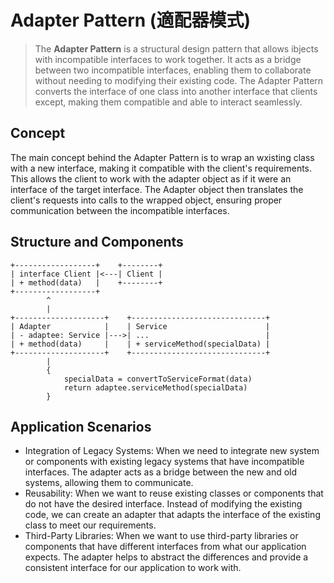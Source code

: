 # Adapter Pattern (適配器模式)

> The **Adapter Pattern** is a structural design pattern that allows ibjects with incompatible interfaces to work together. It acts as a bridge between two incompatible interfaces, enabling them to collaborate without needing to modifying their existing code. The Adapter Pattern converts the interface of one class into another interface that clients except, making them compatible and able to interact seamlessly.

## Concept

The main concept behind the Adapter Pattern is to wrap an wxisting class with a new interface, making it compatible with the client's requirements. This allows the client to work with the adapter object as if it were an interface of the target interface. The Adapter object then translates the client's requests into calls to the wrapped object, ensuring proper communication between the incompatible interfaces.

## Structure and Components

```text
+------------------+    +--------+
| interface Client |<---| Client |
| + method(data)   |    +--------+
+------------------+
        ^
        |
+--------------------+    +------------------------------+
| Adapter            |    | Service                      |
| - adaptee: Service |--->| ...                          |
| + method(data)     |    | + serviceMethod(specialData) |
+--------------------+    +------------------------------+
        |
        {
            specialData = convertToServiceFormat(data)
            return adaptee.serviceMethod(specialData)
        }
```

## Application Scenarios

- Integration of Legacy Systems: When we need to integrate new system or components with existing legacy systems that have incompatible interfaces. The adapter acts as a bridge between the new and old systems, allowing them to communicate.
- Reusability: When we want to reuse existing classes or components that do not have the desired interface. Instead of modifying the existing code, we can create an adapter that adapts the interface of the existing class to meet our requirements.
- Third-Party Libraries: When we want to use third-party libraries or components
that have different interfaces from what our application expects. The adapter helps to abstract the differences and provide a consistent interface for our application to work with.
